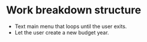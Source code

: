 # Work breakdown structure
* Text main menu that loops until the user exits.
* Let the user create a new budget year.
  
